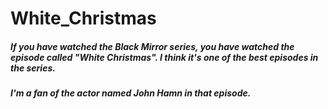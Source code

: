 # White_Christmas


##### If you have watched the Black Mirror series, you have watched the episode called "White Christmas". I think it's one of the best episodes in the series. 

##### I'm a fan of the actor named John Hamn in that episode.
